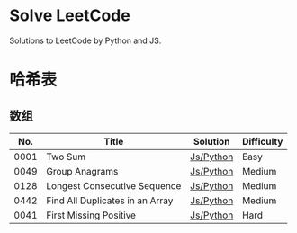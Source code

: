 # Solve LeetCode

Solutions to LeetCode by Python and JS.

# 哈希表

## 数组

|	No. |	Title |	Solution | Difficulty |
|	--- |	--- | --- | --- |
|	0001 | Two Sum | [Js/Python](https://github.com/donnapersonal/solve_leetcode/blob/main/hash_table/array/0001.two_sum.md) | Easy |
|	0049 | Group Anagrams | [Js/Python](https://github.com/donnapersonal/solve_leetcode/blob/main/hash_table/array/0049.group_anagrams.md) | Medium |
|	0128 | Longest Consecutive Sequence | [Js/Python](https://github.com/donnapersonal/solve_leetcode/blob/main/hash_table/array/0128.longest_consecutive_sequence.md) | Medium |
|	0442 | Find All Duplicates in an Array | [Js/Python](https://github.com/donnapersonal/solve_leetcode/blob/main/hash_table/array/0128.longest_consecutive_sequence.md) | Medium |
|	0041 | First Missing Positive | [Js/Python](https://github.com/donnapersonal/solve_leetcode/blob/main/hash_table/array/0041.first_missing_positive.md) | Hard |




